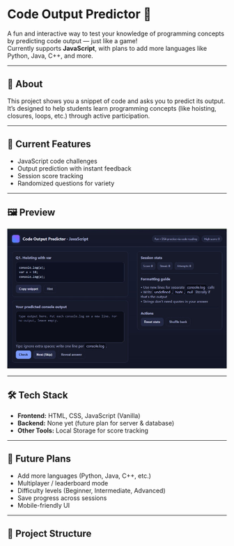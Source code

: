 # Code Output Predictor 🎯

A fun and interactive way to test your knowledge of programming concepts by predicting code output — just like a game!  
Currently supports **JavaScript**, with plans to add more languages like Python, Java, C++, and more.

---

## 📌 About
This project shows you a snippet of code and asks you to predict its output.  
It’s designed to help students learn programming concepts (like hoisting, closures, loops, etc.) through active participation.

---

## 🚀 Current Features
- JavaScript code challenges
- Output prediction with instant feedback
- Session score tracking
- Randomized questions for variety

---

## 🖼️ Preview
![Code Output Predictor](./preview.jpeg)


---

## 🛠️ Tech Stack
- **Frontend:** HTML, CSS, JavaScript (Vanilla)
- **Backend:** None yet (future plan for server & database)
- **Other Tools:** Local Storage for score tracking

---

## 📅 Future Plans
- Add more languages (Python, Java, C++, etc.)
- Multiplayer / leaderboard mode
- Difficulty levels (Beginner, Intermediate, Advanced)
- Save progress across sessions
- Mobile-friendly UI

---

## 📂 Project Structure
